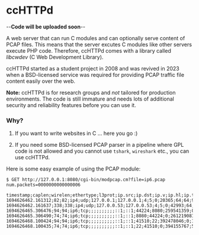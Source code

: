 # ccHTTPd

--**Code will be uploaded soon**--

A web server that can run C modules and can optionally serve content of PCAP files. This means that the server excutes C modules like other servers execute PHP code. Therefore, ccHTTPd comes with a library called *libcwdev* (C Web Development Library).

ccHTTPd started as a student project in 2008 and was revived in 2023 when a BSD-licensed service was required for providing PCAP traffic file content easily over the web.

**Note:** ccHTTPd is for research groups and *not* tailored for production environments. The code is still immature and needs lots of additional security and reliability features before you can use it.
 
### Why?

1. If you want to write websites in C ... here you go :)

2. If you need some BSD-licensed PCAP parser in a pipeline where GPL code is not allowed and you cannot use `tshark`, `wireshark` etc., you can use ccHTTPd.

Here is some easy example of using the PCAP module:

```
$ GET http://127.0.0.1:8080/cgi-bin/modpcap.cm?file=ip6.pcap
num.packets=0000000000000006

timestamp;caplen;wirelen;ethertype;l3prot;ip.src;ip.dst;ip.v;ip.hl;ip.tos;ip.id;ip.off;ip.ttl;ip.sum_raw;ip6.src;ip6.dst;tcp.sport;tcp.dport;tcp.seq;tcp.ack;tcp.off;tcp.flags;tcp.win;tcp.urp;udp.sport;udp.dport;udp.len;udp.cksum
1694626462.161312;82;82;ip4;udp;127.0.0.1;127.0.0.1;4;5;0;20365;64;64;9135;;;;;;;;;;;34003;53;48;65143
1694626462.161637;338;338;ip4;udp;127.0.0.53;127.0.0.53;4;5;0;42993;64;1;52104;;;;;;;;;;;53;34003;304;65399
1694626465.306476;94;94;ip6;tcp;;;;;;;;;;::1;::1;44224;8080;259541359;0;10;2;50431;0;;;;
1694626465.306490;74;74;ip6;tcp;;;;;;;;;;::1;::1;8080;44224;0;261219081;5;20;0;0;;;;
1694626468.100424;94;94;ip6;tcp;;;;;;;;;;::1;::1;41510;22;392478046;0;10;2;50431;0;;;;
1694626468.100435;74;74;ip6;tcp;;;;;;;;;;::1;::1;22;41510;0;394155767;5;20;0;0;;;;
```
